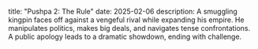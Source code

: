 title: "Pushpa 2: The Rule"
date: 2025-02-06
description: A smuggling kingpin faces off against a vengeful rival while expanding his empire. He manipulates politics, makes big deals, and navigates tense confrontations. A public apology leads to a dramatic showdown, ending with challenge.
